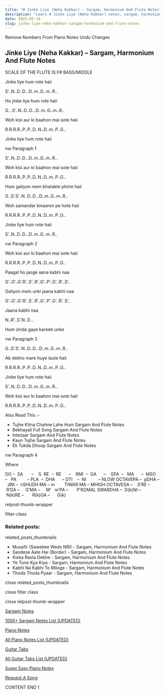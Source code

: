 ```yaml
---
title: "# Jinke Liye (Neha Kakkar) – Sargam, Harmonium And Flute Notes"
description: "Learn # Jinke Liye (Neha Kakkar) notes, sargam, harmonium notations and flute notes. Easy step-by-step tutorial for beginners."
date: 2025-05-19
slug: jinke-liye-neha-kakkar-sargam-harmonium-and-flute-notes
---
```


Remove Numbers From Piano Notes
Undo Changes



## Jinke Liye (Neha Kakkar) – Sargam, Harmonium And Flute Notes



SCALE OF THE FLUTE IS F# BASS/MIDDLE



Jinke liye hum rote haii



S’..N..D..D…D..m..G..m..R..



Ho jinke liye hum rote haii



G…S’..N..D..D…D..m..G..m..R..



Woh kisi aur ki baahon mai sote haii



R.R.R.R..P..P..D..N..D..m..P..G..



Jinke liye hum rote haii



nw Paragraph 1

S’..N..D..D…D..m..G..m..R..



Woh kisi aur ki baahon mai sote haii



R.R.R.R..P..P..D..N..D..m..P..G..



Hum galiyon mein bhatakte phirte haii



G..S’.S’..N..D..D…D..m..G..m..R..



Woh samandar kinaaron pe hote haii



R.R.R.R..P..P..D..N..D..m..P..G..



Jinke liye hum rote haii



S’..N..D..D…D..m..G..m..R..

nw Paragraph 2



Woh kisi aur ki baahon mai sote haii



R.R.R.R..P..P..D..N..D..m..P..G..



Paagal ho jaoge aana kabhi naa



G’..G’..G’.R’..S’..R’..G’..P’..G’..R’..S’..



Galiyon mein unki jaana kabhi naa



G’..G’..G’.R’..S’..R’..G’..P’..G’..R’..S’..



Jaana kabhi naa



N..R’..S’.N..D…



Hum zinda gaye kareeb unke



nw Paragraph 3

G..S’.S’..N..D..D…D..m..G..m..R..



Ab dekho mare huye laute haii



R.R.R.R..P..P..D..N..D..m..P..G..



Jinke liye hum rote haii



S’..N..D..D…D..m..G..m..R..



Woh kisi aur ki baahon mai sote haii



R.R.R.R..P..P..D..N..D..m..P..G..



Also Read This :-



* Tujhe Kitna Chahne Lahe Hum Sargam And Flute Notes
* Bekhayali Full Song Sargam And Flute Notes
* Intezaar Sargam And Flute Notes
* Kaun Tujhe Sargam And Flute Notes
* Ek Tukda Dhoop Sargam And Flute Notes



nw Paragraph 4

Where



DO –  SA       –    S  RE  –  RE      –    RMI  –  GA      –    GFA  –   MA      –  MSO  –   PA         – PLA  –  DHA      – DTI    –  NI          – NLOW OCTAVEPA –  pDHA –  dNI –  nSHUDH MA – m        TIWAR MA – MHIGH OCTAVESA –    S’RE –     R’GA –     G’MA –     M’   m’PA –       P’KOMAL SWARDHA –  D(k)NI –       N(k)RE –       R(k)GA –      G(k)



relpost-thumb-wrapper

filter-class

### Related posts:

related_posts_thumbnails

* Musafir (Sweetiee Weds NRI) - Sargam, Harmonium And Flute Notes
* Sandese Aate Hai (Border) - Sargam, Harmonium And Flute Notes
* Kiska Rasta Dekhe - Sargam, Harmonium And Flute Notes
* Ye Tune Kya Kiya - Sargam, Harmonium And Flute Notes
* Kabhi Na Kabhi To Miloge - Sargam, Harmonium And Flute Notes
* Thoda Thoda Pyaar - Sargam, Harmonium And Flute Notes

close related_posts_thumbnails

close filter class

close relpost-thumb-wrapper

[Sargam Notes](/sargam-notes.html)

[1000+ Sargam Notes List (UPDATED)](/all-songs-list-sargam-notes.html)

[Piano Notes](/piano-notes.html)

[All Piano Notes List (UPDATED)](/all-songs-list-piano-notes.html)

[Guitar Tabs](/guitar-tabs.html)

[All Guitar Tabs List (UPDATED)](/all-songs-list-guitar-tabs.html)

[Super Easy Piano Notes](https://studywall.in/)

[Request A Song](/request-a-song.html)

CONTENT END 1

